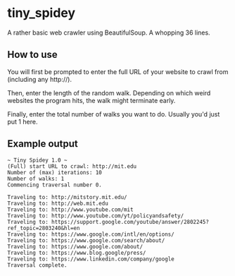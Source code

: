 # tiny_spidey
A rather basic web crawler using BeautifulSoup. A whopping 36 lines.

## How to use
You will first be prompted to enter the full URL of your website to crawl from (including any http://).

Then, enter the length of the random walk. Depending on which weird websites the program hits, the walk might terminate early.

Finally, enter the total number of walks you want to do. Usually you'd just put 1 here. 

## Example output
```
~ Tiny Spidey 1.0 ~
(Full) start URL to crawl: http://mit.edu 
Number of (max) iterations: 10
Number of walks: 1
Commencing traversal number 0.

Traveling to: http://mitstory.mit.edu/
Traveling to: http://web.mit.edu
Traveling to: http://www.youtube.com/mit
Traveling to: http://www.youtube.com/yt/policyandsafety/
Traveling to: https://support.google.com/youtube/answer/2802245?ref_topic=2803240&hl=en
Traveling to: https://www.google.com/intl/en/options/
Traveling to: https://www.google.com/search/about/
Traveling to: https://www.google.com/about/
Traveling to: https://www.blog.google/press/
Traveling to: https://www.linkedin.com/company/google
Traversal complete.
```
